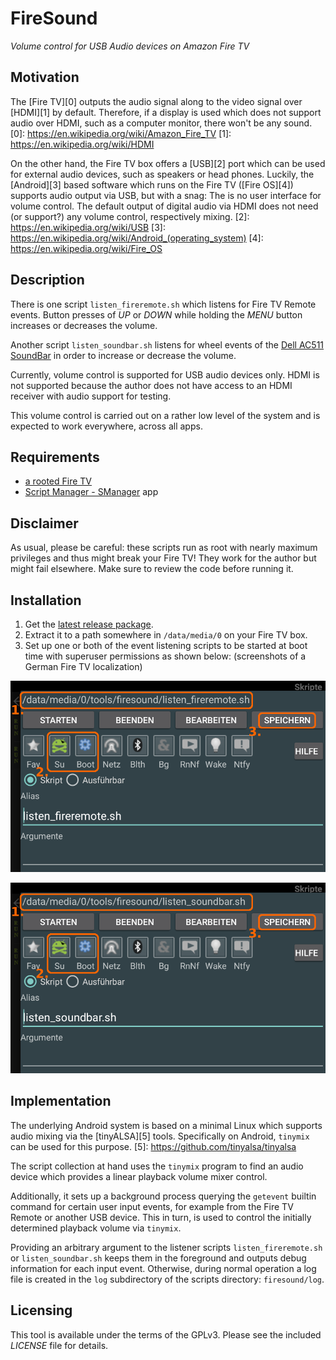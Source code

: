 # FireSound
*Volume control for USB Audio devices on Amazon Fire TV*

## Motivation

The [Fire TV][0] outputs the audio signal along to the video signal over
[HDMI][1] by default. Therefore, if a display is used which does not support
audio over HDMI, such as a computer monitor, there won't be any sound.
[0]: https://en.wikipedia.org/wiki/Amazon_Fire_TV
[1]: https://en.wikipedia.org/wiki/HDMI

On the other hand, the Fire TV box offers a [USB][2] port which can be used
for external audio devices, such as speakers or head phones. Luckily, the
[Android][3] based software which runs on the Fire TV ([Fire OS][4]) supports
audio output via USB, but with a snag: The is no user interface for volume
control.
The default output of digital audio via HDMI does not need (or support?) any
volume control, respectively mixing.
[2]: https://en.wikipedia.org/wiki/USB
[3]: https://en.wikipedia.org/wiki/Android_(operating_system)
[4]: https://en.wikipedia.org/wiki/Fire_OS

## Description

There is one script `listen_fireremote.sh` which listens for Fire TV Remote
events. Button presses of *UP* or *DOWN* while holding the *MENU* button
increases or decreases the volume.

Another script `listen_soundbar.sh` listens for wheel events of the
[Dell AC511 SoundBar][10] in order to increase or decrease the volume.

Currently, volume control is supported for USB audio devices only.
HDMI is not supported because the author does not have access to an HDMI
receiver with audio support for testing.

This volume control is carried out on a rather low level of the system and
is expected to work everywhere, across all apps.

[10]: http://accessories.dell.com/sna/productdetail.aspx?sku=318-2885

## Requirements

* [a rooted Fire TV][20]
* [Script Manager - SManager][21] app

[20]: http://www.aftvnews.com/start
[21]: https://play.google.com/store/apps/details?id=os.tools.scriptmanager

## Disclaimer

As usual, please be careful: these scripts run as root with nearly maximum
privileges and thus might break your Fire TV! They work for the author but
might fail elsewhere. Make sure to review the code before running it.

## Installation

1. Get the [latest release package][30].
2. Extract it to a path somewhere in `/data/media/0` on your Fire TV box.
3. Set up one or both of the event listening scripts to be started at boot
   time with superuser permissions as shown below:
   (screenshots of a German Fire TV localization)

![listening Fire TV Remote set up][31]

![listening SoundBar wheel set up][32]

[30]: https://github.com/ibressler/firesound/releases
[31]: https://raw.githubusercontent.com/ibressler/firesound/master/doc/listen_fireremote_800.png
[32]: https://raw.githubusercontent.com/ibressler/firesound/master/doc/listen_soundbar_800.png

## Implementation

The underlying Android system is based on a minimal Linux which
supports audio mixing via the [tinyALSA][5] tools.
Specifically on Android, `tinymix` can be used for this purpose.
[5]: https://github.com/tinyalsa/tinyalsa

The script collection at hand uses the `tinymix` program to find an audio
device which provides a linear playback volume mixer control.

Additionally, it sets up a background process querying the `getevent` builtin
command for certain user input events, for example from the Fire TV Remote or
another USB device.
This in turn, is used to control the initially determined playback volume via
`tinymix`.

Providing an arbitrary argument to the listener scripts `listen_fireremote.sh`
or `listen_soundbar.sh` keeps them in the foreground and outputs debug
information for each input event. Otherwise, during normal operation a log file
is created in the `log` subdirectory of the scripts directory: `firesound/log`.

## Licensing

This tool is available under the terms of the GPLv3.
Please see the included *LICENSE* file for details.

[//]: # ( vim: set ts=2 sts=2 sw=2 tw=0: )
